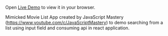
Open [Live Demo](http://localhost:3000) to view it in your browser.

Mimicked Movie List App created by JavaScript Mastery (https://www.youtube.com/c/JavaScriptMastery) to demo searching from a list using input field and consuming api in react application.





